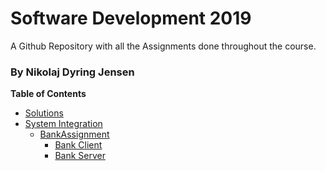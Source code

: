 # Software Development 2019
A Github Repository with all the Assignments done throughout the course.
### By Nikolaj Dyring Jensen

**Table of Contents**
* [Solutions](https://github.com/NikoDyring/Software2019/tree/master/Solutions)
 * [System Integration](https://github.com/NikoDyring/Software2019/tree/master/Solutions/System%20Integration)
   * [BankAssignment](https://github.com/NikoDyring/Software2019/tree/master/Solutions/System%20Integration/BankAssignment)
     * [Bank Client](https://github.com/NikoDyring/Software2019/tree/master/Solutions/System%20Integration/BankAssignment/BankClient)
     * [Bank Server](https://github.com/NikoDyring/Software2019/tree/master/Solutions/System%20Integration/BankAssignment/BankServer)
